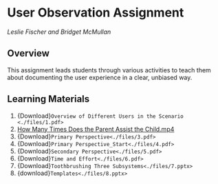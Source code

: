 # User Observation Assignment

_Leslie Fischer and Bridget McMullan_

## Overview

This assignment leads students through various activities to teach them about documenting the user experience in a clear, unbiased way.

## Learning Materials

1. {Download}`Overview of Different Users in the Scenario <./files/1.pdf>`
2. [How Many Times Does the Parent Assist the Child.mp4](https://youtu.be/j7G9lgVEhUY)
3. {Download}`Primary Perspective<./files/3.pdf>`
4. {Download}`Primary Perspective_Start<./files/4.pdf>`
5. {Download}`Secondary Perspective<./files/5.pdf>`
6. {Download}`Time and Effort<./files/6.pdf>`
7. {Download}`Toothbrushing Three Subsystems<./files/7.pptx>`
8. {download}`Templates<./files/8.pptx>`
